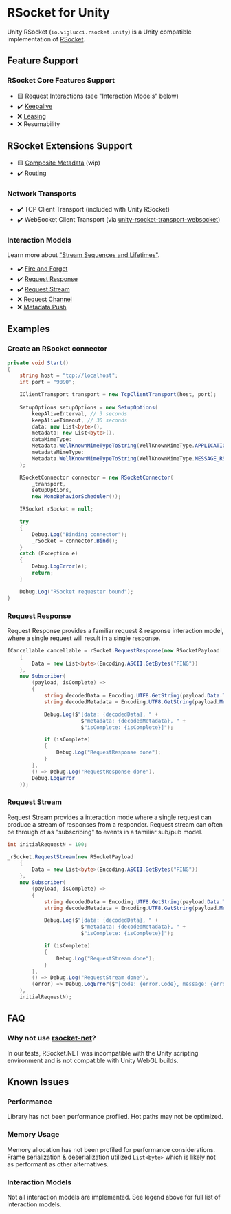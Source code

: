 # RSocket for Unity

Unity RSocket (`io.viglucci.rsocket.unity`) is a Unity compatible implementation of [RSocket](https://rsocket.io).

## Feature Support

### RSocket Core Features Support

- 🟨 Request Interactions (see "Interaction Models" below)
- ✔️ [Keepalive](https://rsocket.io/about/protocol/#keepalive-frame-0x03)
- ❌ [Leasing](https://rsocket.io/about/protocol/#lease-semantics)
- ❌ Resumability

## RSocket Extensions Support

- 🟨 [Composite Metadata](https://github.com/rsocket/rsocket/blob/master/Extensions/CompositeMetadata.md) (wip)
- ✔️ [Routing](https://github.com/rsocket/rsocket/blob/master/Extensions/Routing.md)

### Network Transports

- ✔️ TCP Client Transport (included with Unity RSocket)
- ✔️ WebSocket Client Transport (via [unity-rsocket-transport-websocket](https://github.com/viglucci/unity-rsocket-transport-websocket))

### Interaction Models

Learn more about ["Stream Sequences and Lifetimes"](https://rsocket.io/about/protocol#stream-sequences-and-lifetimes).

- ✔️ [Fire and Forget](https://rsocket.io/about/protocol/#request-fire-n-forget)
- ✔️ [Request Response](https://rsocket.io/about/protocol/#request-response)
- ✔️ [Request Stream](https://rsocket.io/about/protocol/#request-stream)
- ❌ [Request Channel](https://rsocket.io/about/protocol/#request-channel)
- ❌ [Metadata Push](https://rsocket.io/about/protocol/#metadata_push-frame-0x0c)

## Examples

### Create an RSocket connector

```c#
private void Start()
{
    string host = "tcp://localhost";
    int port = "9090";

    IClientTransport transport = new TcpClientTransport(host, port);
    
    SetupOptions setupOptions = new SetupOptions(
        keepAliveInterval, // 3 seconds
        keepAliveTimeout, // 30 seconds
        data: new List<byte>(),
        metadata: new List<byte>(),
        dataMimeType:
        Metadata.WellKnownMimeTypeToString(WellKnownMimeType.APPLICATION_JSON),
        metadataMimeType:
        Metadata.WellKnownMimeTypeToString(WellKnownMimeType.MESSAGE_RSOCKET_COMPOSITE_METADATA)
    );

    RSocketConnector connector = new RSocketConnector(
        _transport,
        setupOptions,
        new MonoBehaviorScheduler());

    IRSocket rSocket = null;

    try
    {
        Debug.Log("Binding connector");
        _rSocket = connector.Bind();
    }
    catch (Exception e)
    {
        Debug.LogError(e);
        return;
    }

    Debug.Log("RSocket requester bound");
}
```

### Request Response

Request Response provides a familiar request & response interaction model, where a single request will result in a single response.

```c#
ICancellable cancellable = rSocket.RequestResponse(new RSocketPayload
    {
        Data = new List<byte>(Encoding.ASCII.GetBytes("PING"))
    },
    new Subscriber(
        (payload, isComplete) =>
        {
            string decodedData = Encoding.UTF8.GetString(payload.Data.ToArray());
            string decodedMetadata = Encoding.UTF8.GetString(payload.Metadata.ToArray());

            Debug.Log($"[data: {decodedData}, " +
                        $"metadata: {decodedMetadata}, " +
                        $"isComplete: {isComplete}]");

            if (isComplete)
            {
                Debug.Log("RequestResponse done");
            }
        },
        () => Debug.Log("RequestResponse done"),
        Debug.LogError
    ));
```

### Request Stream

Request Stream provides a interaction mode where a single request can produce a stream of responses from a responder. Request stream can often be through of as "subscribing" to events in a familiar sub/pub model.

```c#
int initialRequestN = 100;

_rSocket.RequestStream(new RSocketPayload
    {
        Data = new List<byte>(Encoding.ASCII.GetBytes("PING"))
    },
    new Subscriber(
        (payload, isComplete) =>
        {
            string decodedData = Encoding.UTF8.GetString(payload.Data.ToArray());
            string decodedMetadata = Encoding.UTF8.GetString(payload.Metadata.ToArray());

            Debug.Log($"[data: {decodedData}, " +
                        $"metadata: {decodedMetadata}, " +
                        $"isComplete: {isComplete}]");

            if (isComplete)
            {
                Debug.Log("RequestStream done");
            }
        },
        () => Debug.Log("RequestStream done"),
        (error) => Debug.LogError($"[code: {error.Code}, message: {error.Message}]", this)
    ),
    initialRequestN);
```

## FAQ

### Why not use [rsocket-net](https://github.com/rsocket/rsocket-net)?

In our tests, RSocket.NET was incompatible with the Unity scripting environment and is not compatible with Unity WebGL builds.

## Known Issues

### Performance

Library has not been performance profiled. Hot paths may not be optimized.

### Memory Usage

Memory allocation has not been profiled for performance considerations. Frame serialization & deserialization utilized `List<byte>` which is likely not as performant as other alternatives.

### Interaction Models

Not all interaction models are implemented. See legend above for full list of interaction models.
